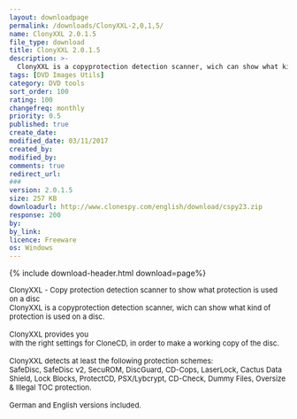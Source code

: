 ```yaml
---
layout: downloadpage
permalink: /downloads/ClonyXXL-2,0,1,5/
name: ClonyXXL 2.0.1.5
file_type: download
title: ClonyXXL 2.0.1.5
description: >-
  ClonyXXL is a copyprotection detection scanner, wich can show what kind of protection is used on a disc.  ClonyXXL provides you with the right settings for CloneCD, in order to make a working copy of the disc.
tags: [DVD Images Utils]
category: DVD tools
sort_order: 100
rating: 100
changefreq: monthly
priority: 0.5
published: true
create_date: 
modified_date: 03/11/2017
created_by: 
modified_by: 
comments: true
redirect_url: 
### 
version: 2.0.1.5
size: 257 KB
downloadurl: http://www.clonespy.com/english/download/cspy23.zip
response: 200
by: 
by_link: 
licence: Freeware
os: Windows
---
```


{% include download-header.html download=page%}

<p style="fix-download-text !important">
<p><font size="2">ClonyXXL - Copy protection detection scanner to show what protection is used on a disc <br />
ClonyXXL is a copyprotection detection scanner, wich can show what kind of protection is used on a disc. <br />
<br />
ClonyXXL provides you <br />
with the right settings for CloneCD, in order to make a working copy of the disc. <br />
<br />
ClonyXXL detects at least the following protection schemes: <br />
SafeDisc, SafeDisc v2, SecuROM, DiscGuard, CD-Cops, LaserLock, Cactus Data Shield, Lock Blocks, ProtectCD, PSX/Lybcrypt, CD-Check, Dummy Files, Oversize &amp; Illegal TOC protection. <br />
<br />
German and English versions included.</font></p></p>
